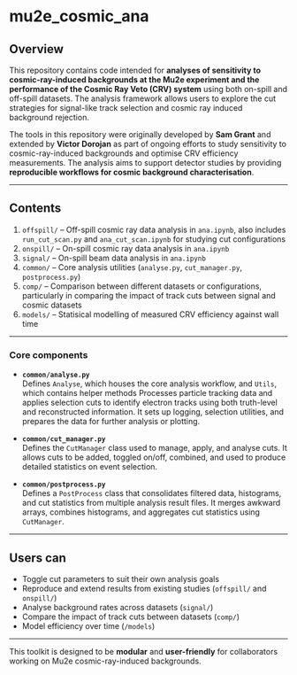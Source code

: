 # mu2e_cosmic_ana

## Overview

This repository contains code intended for **analyses of sensitivity to cosmic-ray-induced backgrounds at the Mu2e experiment and the performance of the Cosmic Ray Veto (CRV) system** using both on-spill and off-spill datasets. The analysis framework allows users to explore the cut strategies for signal-like track selection and cosmic ray induced background rejection. 

The tools in this repository were originally developed by **Sam Grant** and extended by **Victor Dorojan** as part of ongoing efforts to study sensitivity to cosmic-ray-induced backgrounds and optimise CRV efficiency measurements. The analysis aims to support detector studies by providing **reproducible workflows for cosmic background characterisation**.

---

## Contents

1. `offspill/` – Off-spill cosmic ray data analysis in `ana.ipynb`, also includes `run_cut_scan.py` and `ana_cut_scan.ipynb` for studying cut configurations
1. `onspill/` – On-spill cosmic ray data analysis in `ana.ipynb`
1. `signal/` – On-spill beam data analysis in `ana.ipynb`
1. `common/` – Core analysis utilities (`analyse.py`, `cut_manager.py`, `postprocess.py`)
1. `comp/` – Comparison between different datasets or configurations, particularly in comparing the impact of track cuts between signal and cosmic datasets
1. `models/` – Statisical modelling of measured CRV efficiency against wall time 

---

### Core components

- **`common/analyse.py`**  
    Defines `Analyse`, which houses the core analysis workflow, and `Utils`, which contains helper methods Processes particle tracking data and applies selection cuts to identify electron tracks using both truth-level and reconstructed information. It sets up logging, selection utilities, and prepares the data for further analysis or plotting.

- **`common/cut_manager.py`**  
  Defines the `CutManager` class used to manage, apply, and analyse cuts. It allows cuts to be added, toggled on/off, combined, and used to produce detailed statistics on event selection.

- **`common/postprocess.py`**  
  Defines a `PostProcess` class that consolidates filtered data, histograms, and cut statistics from multiple analysis result files. It merges awkward arrays, combines histograms, and aggregates cut statistics using `CutManager`.

---

## Users can

- Toggle cut parameters to suit their own analysis goals  
- Reproduce and extend results from existing studies (`offspill/` and `onspill/`)  
- Analyse background rates across datasets (`signal/`)  
- Compare the impact of track cuts between datasets (`comp/`)
- Model efficiency over time (`/models`)
  
---

This toolkit is designed to be **modular** and **user-friendly** for collaborators working on Mu2e cosmic-ray-induced backgrounds.
